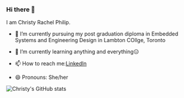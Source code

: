 ### Hi there 👋

I am Christy Rachel Philip. 
- 🔭 I’m currently pursuing my post graduation diploma in Embedded Systems and Engineering Design in Lambton COllge, Toronto
- 🌱 I’m currently learning anything and everything😑

- 📫 How to reach me:[LinkedIn](https://www.linkedin.com/in/christy-rachel-philip-479587160/)

- 😄 Pronouns: She/her


![Christy's GitHub stats](https://github-readme-stats.vercel.app/api?username=ChristyRachel&theme=highcontrast&show_icons=true)
